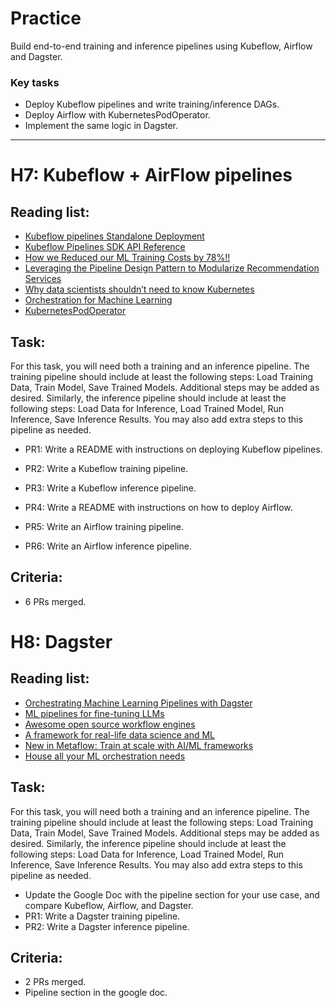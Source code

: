 # Practice

Build end-to-end training and inference pipelines using Kubeflow,
Airflow and Dagster.

### Key tasks

- Deploy Kubeflow pipelines and write training/inference DAGs.
- Deploy Airflow with KubernetesPodOperator.
- Implement the same logic in Dagster.

***


# H7: Kubeflow + AirFlow pipelines

## Reading list:

- [Kubeflow pipelines Standalone Deployment](https://www.kubeflow.org/docs/components/pipelines/v1/installation/standalone-deployment/)
- [Kubeflow Pipelines SDK API Reference](https://kubeflow-pipelines.readthedocs.io/en/)
- [How we Reduced our ML Training Costs by 78%!!](https://blog.gofynd.com/how-we-reduced-our-ml-training-costs-by-78-a33805cb00cf)
- [Leveraging the Pipeline Design Pattern to Modularize Recommendation Services](https://doordash.engineering/2021/07/07/pipeline-design-pattern-recommendation/)
- [Why data scientists shouldn’t need to know Kubernetes](https://huyenchip.com/2021/09/13/data-science-infrastructure.html)
- [Orchestration for Machine Learning](https://madewithml.com/courses/mlops/orchestration/)
- [KubernetesPodOperator](https://airflow.apache.org/docs/apache-airflow-providers-cncf-kubernetes/stable/operators.html)


## Task:

For this task, you will need both a training and an inference pipeline. The training pipeline should include at least the following steps: Load Training Data, Train Model, Save Trained Models. Additional steps may be added as desired. Similarly, the inference pipeline should include at least the following steps: Load Data for Inference, Load Trained Model, Run Inference, Save Inference Results. You may also add extra steps to this pipeline as needed.

- PR1: Write a README with instructions on deploying Kubeflow pipelines.
- PR2: Write a Kubeflow training pipeline.
- PR3: Write a Kubeflow inference pipeline.

- PR4: Write a README with instructions on how to deploy Airflow.
- PR5: Write an Airflow training pipeline.
- PR6: Write an Airflow inference pipeline.


## Criteria:

- 6 PRs merged.


# H8: Dagster

## Reading list:

- [Orchestrating Machine Learning Pipelines with Dagster](https://dagster.io/blog/dagster-ml-pipelines)
- [ML pipelines for fine-tuning LLMs](https://dagster.io/blog/finetuning-llms)
- [Awesome open source workflow engines](https://github.com/meirwah/awesome-workflow-engines)
- [A framework for real-life data science and ML](https://metaflow.org/)
- [New in Metaflow: Train at scale with AI/ML frameworks](https://outerbounds.com/blog/distributed-training-with-metaflow/)
- [House all your ML orchestration needs](https://flyte.org/machine-learning)


## Task:

For this task, you will need both a training and an inference pipeline. The training pipeline should include at least the following steps: Load Training Data, Train Model, Save Trained Models. Additional steps may be added as desired. Similarly, the inference pipeline should include at least the following steps: Load Data for Inference, Load Trained Model, Run Inference, Save Inference Results. You may also add extra steps to this pipeline as needed.

- Update the Google Doc with the pipeline section for your use case, and compare Kubeflow, Airflow, and Dagster.
- PR1: Write a Dagster training pipeline.
- PR2: Write a Dagster inference pipeline.

## Criteria:


- 2 PRs merged.
- Pipeline section in the google doc.
